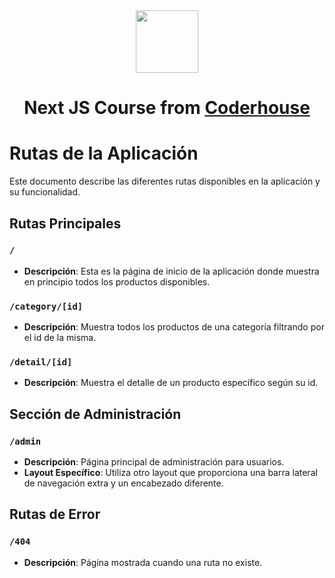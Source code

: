 <div align="center"> 
  <img height="100px" src="https://upload.wikimedia.org/wikipedia/commons/8/8e/Nextjs-logo.svg" />
<h1>Next JS Course from <a target="_blank" href="https://www.coderhouse.com">Coderhouse</a></h1>
</div>

# Rutas de la Aplicación

Este documento describe las diferentes rutas disponibles en la aplicación y su funcionalidad.

## Rutas Principales

### `/`

- **Descripción**: Esta es la página de inicio de la aplicación donde muestra en principio todos los productos
  disponibles.

### `/category/[id]`

- **Descripción**: Muestra todos los productos de una categoría filtrando por el id de la misma.

### `/detail/[id]`

- **Descripción**: Muestra el detalle de un producto específico según su id.

## Sección de Administración

### `/admin`

- **Descripción**: Página principal de administración para usuarios.
- **Layout Específico**: Utiliza otro layout que proporciona una barra lateral de navegación extra y un encabezado
  diferente.

## Rutas de Error

### `/404`

- **Descripción**: Página mostrada cuando una ruta no existe.

